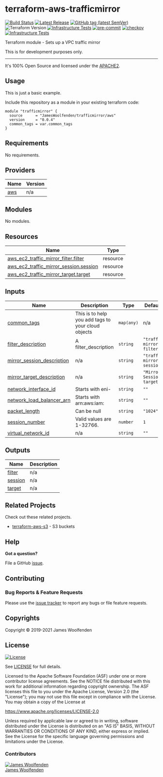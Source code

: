 # terraform-aws-trafficmirror

[![Build Status](https://github.com/JamesWoolfenden/terraform-aws-trafficmirror/workflows/Verify%20and%20Bump/badge.svg?branch=master)](https://github.com/JamesWoolfenden/terraform-aws-trafficmirror)
[![Latest Release](https://img.shields.io/github/release/JamesWoolfenden/terraform-aws-trafficmirror.svg)](https://github.com/JamesWoolfenden/terraform-aws-trafficmirror/releases/latest)
[![GitHub tag (latest SemVer)](https://img.shields.io/github/tag/JamesWoolfenden/terraform-aws-trafficmirror.svg?label=latest)](https://github.com/JamesWoolfenden/terraform-aws-trafficmirror/releases/latest)
![Terraform Version](https://img.shields.io/badge/tf-%3E%3D0.14.0-blue.svg)
[![Infrastructure Tests](https://www.bridgecrew.cloud/badges/github/JamesWoolfenden/terraform-aws-trafficmirror/cis_aws)](https://www.bridgecrew.cloud/link/badge?vcs=github&fullRepo=JamesWoolfenden%2Fterraform-aws-trafficmirror&benchmark=CIS+AWS+V1.2)
[![pre-commit](https://img.shields.io/badge/pre--commit-enabled-brightgreen?logo=pre-commit&logoColor=white)](https://github.com/pre-commit/pre-commit)
[![checkov](https://img.shields.io/badge/checkov-verified-brightgreen)](https://www.checkov.io/)
[![Infrastructure Tests](https://www.bridgecrew.cloud/badges/github/jameswoolfenden/terraform-aws-trafficmirror/general)](https://www.bridgecrew.cloud/link/badge?vcs=github&fullRepo=JamesWoolfenden%2Fterraform-aws-trafficmirror&benchmark=INFRASTRUCTURE+SECURITY)

Terraform module - Sets up a VPC traffic mirror

This is for development purposes only.

---

It's 100% Open Source and licensed under the [APACHE2](LICENSE).

## Usage

This is just a basic example.

Include this repository as a module in your existing terraform code:

```hcl
module "trafficmirror" {
  source      = "JamesWoolfenden/trafficmirror/aws"
  version     = "0.0.4"
  common_tags = var.common_tags
}
```

<!-- BEGINNING OF PRE-COMMIT-TERRAFORM DOCS HOOK -->
## Requirements

No requirements.

## Providers

| Name | Version |
|------|---------|
| <a name="provider_aws"></a> [aws](#provider\_aws) | n/a |

## Modules

No modules.

## Resources

| Name | Type |
|------|------|
| [aws_ec2_traffic_mirror_filter.filter](https://registry.terraform.io/providers/hashicorp/aws/latest/docs/resources/ec2_traffic_mirror_filter) | resource |
| [aws_ec2_traffic_mirror_session.session](https://registry.terraform.io/providers/hashicorp/aws/latest/docs/resources/ec2_traffic_mirror_session) | resource |
| [aws_ec2_traffic_mirror_target.target](https://registry.terraform.io/providers/hashicorp/aws/latest/docs/resources/ec2_traffic_mirror_target) | resource |

## Inputs

| Name | Description | Type | Default | Required |
|------|-------------|------|---------|:--------:|
| <a name="input_common_tags"></a> [common\_tags](#input\_common\_tags) | This is to help you add tags to your cloud objects | `map(any)` | n/a | yes |
| <a name="input_filter_description"></a> [filter\_description](#input\_filter\_description) | A filter\_description | `string` | `"traffic mirror filter"` | no |
| <a name="input_mirror_session_description"></a> [mirror\_session\_description](#input\_mirror\_session\_description) | n/a | `string` | `"traffic mirror session"` | no |
| <a name="input_mirror_target_description"></a> [mirror\_target\_description](#input\_mirror\_target\_description) | n/a | `string` | `"Mirror Session target"` | no |
| <a name="input_network_interface_id"></a> [network\_interface\_id](#input\_network\_interface\_id) | Starts with eni- | `string` | `""` | no |
| <a name="input_network_load_balancer_arn"></a> [network\_load\_balancer\_arn](#input\_network\_load\_balancer\_arn) | Starts with arn:aws:iam: | `string` | `""` | no |
| <a name="input_packet_length"></a> [packet\_length](#input\_packet\_length) | Can be null | `string` | `"1024"` | no |
| <a name="input_session_number"></a> [session\_number](#input\_session\_number) | Valid values are 1-32766. | `number` | `1` | no |
| <a name="input_virtual_network_id"></a> [virtual\_network\_id](#input\_virtual\_network\_id) | n/a | `string` | `""` | no |

## Outputs

| Name | Description |
|------|-------------|
| <a name="output_filter"></a> [filter](#output\_filter) | n/a |
| <a name="output_session"></a> [session](#output\_session) | n/a |
| <a name="output_target"></a> [target](#output\_target) | n/a |
<!-- END OF PRE-COMMIT-TERRAFORM DOCS HOOK -->

## Related Projects

Check out these related projects.

- [terraform-aws-s3](https://github.com/jameswoolfenden/terraform-aws-s3) - S3 buckets

## Help

**Got a question?**

File a GitHub [issue](https://github.com/JamesWoolfenden/terraform-aws-trafficmirror/issues).

## Contributing

### Bug Reports & Feature Requests

Please use the [issue tracker](https://github.com/JamesWoolfenden/terraform-aws-trafficmirror/issues) to report any bugs or file feature requests.

## Copyrights

Copyright © 2019-2021 James Woolfenden

## License

[![License](https://img.shields.io/badge/License-Apache%202.0-blue.svg)](https://opensource.org/licenses/Apache-2.0)

See [LICENSE](LICENSE) for full details.

Licensed to the Apache Software Foundation (ASF) under one
or more contributor license agreements. See the NOTICE file
distributed with this work for additional information
regarding copyright ownership. The ASF licenses this file
to you under the Apache License, Version 2.0 (the
"License"); you may not use this file except in compliance
with the License. You may obtain a copy of the License at

<https://www.apache.org/licenses/LICENSE-2.0>

Unless required by applicable law or agreed to in writing,
software distributed under the License is distributed on an
"AS IS" BASIS, WITHOUT WARRANTIES OR CONDITIONS OF ANY
KIND, either express or implied. See the License for the
specific language governing permissions and limitations
under the License.

### Contributors

[![James Woolfenden][jameswoolfenden_avatar]][jameswoolfenden_homepage]<br/>[James Woolfenden][jameswoolfenden_homepage]

[jameswoolfenden_homepage]: https://github.com/jameswoolfenden
[jameswoolfenden_avatar]: https://github.com/jameswoolfenden.png?size=150
[github]: https://github.com/jameswoolfenden
[linkedin]: https://www.linkedin.com/in/jameswoolfenden/
[twitter]: https://twitter.com/JimWoolfenden
[share_twitter]: https://twitter.com/intent/tweet/?text=terraform-aws-trafficmirror&url=https://github.com/JamesWoolfenden/terraform-aws-trafficmirror
[share_linkedin]: https://www.linkedin.com/shareArticle?mini=true&title=terraform-aws-trafficmirror&url=https://github.com/JamesWoolfenden/terraform-aws-trafficmirror
[share_reddit]: https://reddit.com/submit/?url=https://github.com/JamesWoolfenden/terraform-aws-trafficmirror
[share_facebook]: https://facebook.com/sharer/sharer.php?u=https://github.com/JamesWoolfenden/terraform-aws-trafficmirror
[share_email]: mailto:?subject=terraform-aws-trafficmirror&body=https://github.com/JamesWoolfenden/terraform-aws-trafficmirror
